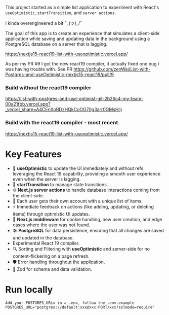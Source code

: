 This project started as a simple list application to experiment with React's `useOptimistic`, `startTransition`, and `server actions`.

I kinda overengineered a bit ¯\_(ツ)_/¯

The goal of this app is to create an experience that simulates a client-side application while saving and updating data in the background using a PostgreSQL database on a server that is lagging.

https://nextjs15-react19-list-with-useoptimistic.vercel.app/

As per my PR #9 I got the new react19 compiler, it actually fixed one bug i was having trouble with.
See PR https://github.com/zenWai/List-with-Postgres-and-useOptimistic-nextjs15-react19/pull/9

### Build without the react19 compiler
https://list-with-postgres-and-use-optimist-git-2b26c4-my-team-00a21fbb.vercel.app?_vercel_share=A4CEnXoBDzHQkCoOG70g3arr0GMsHlij

### Build with the react19 compiler - most recent
https://nextjs15-react19-list-with-useoptimistic.vercel.app/

# Key Features
<ul>
  <li>
    🚀 <strong>useOptimistic</strong> to update the UI immediately and without refs leveraging the React 19 capability, providing a smooth user experience even when the server is lagging.
  </li>
  <li>
    🔄 <strong>startTransition</strong> to manage state transitions.
  </li>
  <li>
    🌐 <strong>Next.js server actions</strong> to handle database interactions coming from the client-side.
  </li>
  <li>
    👤 Each user gets their own account with a unique list of items.
  </li>
  <li>
    ⚡ Immediate feedback on actions (like adding, updating, or deleting items) through optimistic UI updates.
  </li>
  <li>
    🔐 <strong>Next.js middleware</strong> for cookie handling, new user creation, and edge cases where the user was not found.
  </li>
  <li>
    🛠️ <strong>PostgreSQL</strong> for data persistence, ensuring that all changes are saved and updated in the database.
  </li>
  <li>Experimental React 19 compiler.</li>
  <li>
    🔍 Sorting and Filtering with <strong>useOptimistic</strong> and server-side for no content-flickering on a page refresh.
  </li>
  <li>
    🛡️ Error handling throughout the application.
  </li>
  <li>
    📏 Zod for schema and data validation.
  </li>
</ul>

# Run locally

```
Add your POSTGRES_URL= in a .env, follow the .env.example
POSTGRES_URL="postgres://default:xxx@xxx:PORT/xxx?sslmode=require"
```

